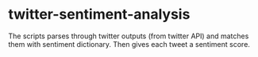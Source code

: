 twitter-sentiment-analysis
==========================

The scripts parses through twitter outputs (from twitter API) and matches them with sentiment dictionary. Then gives each tweet a sentiment score. 
